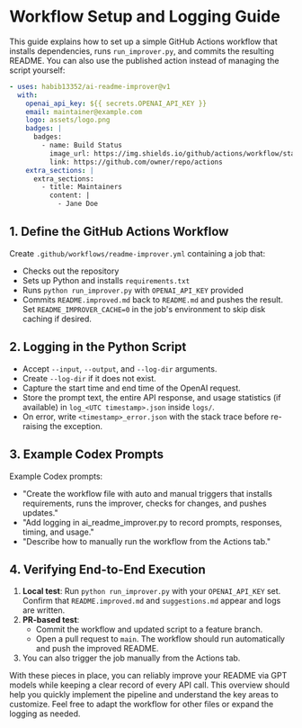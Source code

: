 # Workflow Setup and Logging Guide

This guide explains how to set up a simple GitHub Actions workflow that installs dependencies, runs `run_improver.py`, and commits the resulting README. You can also use the published action instead of managing the script yourself:

```yaml
- uses: habib13352/ai-readme-improver@v1
  with:
    openai_api_key: ${{ secrets.OPENAI_API_KEY }}
    email: maintainer@example.com
    logo: assets/logo.png
    badges: |
      badges:
        - name: Build Status
          image_url: https://img.shields.io/github/actions/workflow/status/owner/repo/ci.yml
          link: https://github.com/owner/repo/actions
    extra_sections: |
      extra_sections:
        - title: Maintainers
          content: |
            - Jane Doe
```

## 1. Define the GitHub Actions Workflow

Create `.github/workflows/readme-improver.yml` containing a job that:
- Checks out the repository
- Sets up Python and installs `requirements.txt`
- Runs `python run_improver.py` with `OPENAI_API_KEY` provided
- Commits `README.improved.md` back to `README.md` and pushes the result.
  Set `README_IMPROVER_CACHE=0` in the job's environment to skip disk caching if desired.

## 2. Logging in the Python Script

- Accept `--input`, `--output`, and `--log-dir` arguments.
- Create `--log-dir` if it does not exist.
- Capture the start time and end time of the OpenAI request.
- Store the prompt text, the entire API response, and usage statistics (if available) in `log_<UTC timestamp>.json` inside `logs/`.
- On error, write `<timestamp>_error.json` with the stack trace before re-raising the exception.

## 3. Example Codex Prompts

Example Codex prompts:

- "Create the workflow file with auto and manual triggers that installs requirements, runs the improver, checks for changes, and pushes updates."
- "Add logging in ai_readme_improver.py to record prompts, responses, timing, and usage."
- "Describe how to manually run the workflow from the Actions tab."

## 4. Verifying End-to-End Execution

1. **Local test**: Run `python run_improver.py` with your `OPENAI_API_KEY` set. Confirm that `README.improved.md` and `suggestions.md` appear and logs are written.
2. **PR-based test**:
   - Commit the workflow and updated script to a feature branch.
   - Open a pull request to `main`. The workflow should run automatically and push the improved README.
3. You can also trigger the job manually from the Actions tab.

With these pieces in place, you can reliably improve your README via GPT models while keeping a clear record of every API call.
This overview should help you quickly implement the pipeline and understand the key areas to customize. Feel free to adapt the workflow for other files or expand the logging as needed.
